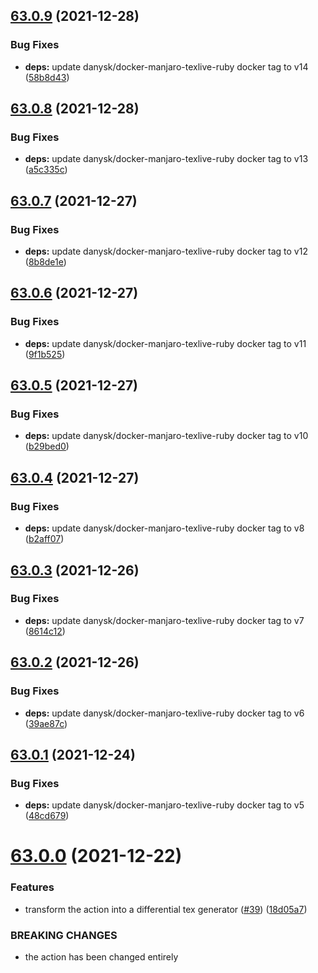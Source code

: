 ## [63.0.9](https://github.com/DanySK/auto-latexdiff/compare/63.0.8...63.0.9) (2021-12-28)


### Bug Fixes

* **deps:** update danysk/docker-manjaro-texlive-ruby docker tag to v14 ([58b8d43](https://github.com/DanySK/auto-latexdiff/commit/58b8d43ec63e1a4b561d1902110a4dcb62a1067a))

## [63.0.8](https://github.com/DanySK/auto-latexdiff/compare/63.0.7...63.0.8) (2021-12-28)


### Bug Fixes

* **deps:** update danysk/docker-manjaro-texlive-ruby docker tag to v13 ([a5c335c](https://github.com/DanySK/auto-latexdiff/commit/a5c335cf2084f1ffba71579cad6e5b49ce1df948))

## [63.0.7](https://github.com/DanySK/auto-latexdiff/compare/63.0.6...63.0.7) (2021-12-27)


### Bug Fixes

* **deps:** update danysk/docker-manjaro-texlive-ruby docker tag to v12 ([8b8de1e](https://github.com/DanySK/auto-latexdiff/commit/8b8de1e51c59cc2602c83826c73a0a4b243d52aa))

## [63.0.6](https://github.com/DanySK/auto-latexdiff/compare/63.0.5...63.0.6) (2021-12-27)


### Bug Fixes

* **deps:** update danysk/docker-manjaro-texlive-ruby docker tag to v11 ([9f1b525](https://github.com/DanySK/auto-latexdiff/commit/9f1b525b1fc61d0cee300bd0e8fe6e8b1a8252c3))

## [63.0.5](https://github.com/DanySK/auto-latexdiff/compare/63.0.4...63.0.5) (2021-12-27)


### Bug Fixes

* **deps:** update danysk/docker-manjaro-texlive-ruby docker tag to v10 ([b29bed0](https://github.com/DanySK/auto-latexdiff/commit/b29bed045be231d97ad5eab7481b56863893f3a3))

## [63.0.4](https://github.com/DanySK/auto-latexdiff/compare/63.0.3...63.0.4) (2021-12-27)


### Bug Fixes

* **deps:** update danysk/docker-manjaro-texlive-ruby docker tag to v8 ([b2aff07](https://github.com/DanySK/auto-latexdiff/commit/b2aff076f50e9e72bd072f9bc4a3a6cf1d4c4416))

## [63.0.3](https://github.com/DanySK/auto-latexdiff/compare/63.0.2...63.0.3) (2021-12-26)


### Bug Fixes

* **deps:** update danysk/docker-manjaro-texlive-ruby docker tag to v7 ([8614c12](https://github.com/DanySK/auto-latexdiff/commit/8614c12699714b1b58d0661af74a89b50aec4c4e))

## [63.0.2](https://github.com/DanySK/auto-latexdiff/compare/63.0.1...63.0.2) (2021-12-26)


### Bug Fixes

* **deps:** update danysk/docker-manjaro-texlive-ruby docker tag to v6 ([39ae87c](https://github.com/DanySK/auto-latexdiff/commit/39ae87c974f7442b7879300f3e68a2ad7c20f82f))

## [63.0.1](https://github.com/DanySK/auto-latexdiff/compare/63.0.0...63.0.1) (2021-12-24)


### Bug Fixes

* **deps:** update danysk/docker-manjaro-texlive-ruby docker tag to v5 ([48cd679](https://github.com/DanySK/auto-latexdiff/commit/48cd6791d90826d04226c94ca1544db31e86a287))

# [63.0.0](https://github.com/DanySK/auto-latexdiff/compare/62.20211219.1847...63.0.0) (2021-12-22)


### Features

* transform the action into a differential tex generator ([#39](https://github.com/DanySK/auto-latexdiff/issues/39)) ([18d05a7](https://github.com/DanySK/auto-latexdiff/commit/18d05a7594a7da4238b15a155383d222d14e6391))


### BREAKING CHANGES

* the action has been changed entirely
